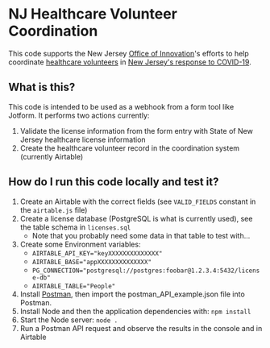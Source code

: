 # NJ Healthcare Volunteer Coordination

This code supports the New Jersey [Office of Innovation](https://innovation.nj.gov/)'s efforts to help coordinate [healthcare volunteers](https://covid19.nj.gov/volunteer) in [New Jersey's response to COVID-19](https://covid19.nj.gov).


## What is this?

This code is intended to be used as a webhook from a form tool like Jotform. It performs two actions currently:

1. Validate the license information from the form entry with State of New Jersey healthcare license information
2. Create the healthcare volunteer record in the coordination system (currently Airtable)

## How do I run this code locally and test it?

1. Create an Airtable with the correct fields (see `VALID_FIELDS` constant in the `airtable.js` file)
2. Create a license database (PostgreSQL is what is currently used), see the table schema in `licenses.sql`
    * Note that you probably need some data in that table to test with...
3. Create some Environment variables:
    * `AIRTABLE_API_KEY="keyXXXXXXXXXXXXXX"`
    * `AIRTABLE_BASE="appXXXXXXXXXXXXXX"`
    * `PG_CONNECTION="postgresql://postgres:foobar@1.2.3.4:5432/license-db"`
    * `AIRTABLE_TABLE="People"`
4. Install [Postman](https://www.postman.com/), then import the postman_API_example.json file into Postman.
5. Install Node and then the application dependencies with: `npm install`
6. Start the Node server: `node .`
7. Run a Postman API request and observe the results in the console and in Airtable


